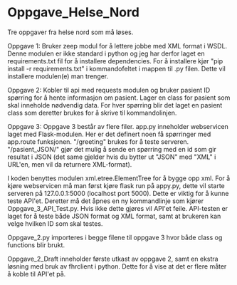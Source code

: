 # Oppgave_Helse_Nord
Tre oppgaver fra helse nord som må løses.

Oppgave 1:
    Bruker zeep modul for å lettere jobbe med XML format i WSDL. Denne modulen er ikke standard i python og jeg har derfor laget en requirements.txt fil for å installere dependencies. For å installere kjør "pip install -r requirements.txt" i kommandofeltet i mappen til .py filen. Dette vil installere modulen(e) man trenger.

Oppgave 2:
    Kobler til api med requests modulen og bruker pasient ID spørring for å hente informasjon om pasient. Lager en class for pasient som skal inneholde nødvendig data. For hver spørring blir det laget en pasient class som deretter brukes for å skrive til kommandolinjen.

Oppgave 3:
    Oppgave 3 består av flere filer. app.py inneholder webservicen laget med Flask-modulen. Her er det definert noen få spørringer med app.route funksjonen. "/greeting" brukes for å teste serveren. "/pasient_JSON/<id>" gjør det mulig å sende en spørring med en id som gir resultat i JSON (det same gjelder hvis du bytter ut "JSON" med "XML" i URL'en, men vil da returnere XML-format). 

I koden benyttes modulen xml.etree.ElementTree for å bygge opp xml. For å kjøre webservicen må man først kjøre flask run på appy.py, dette vil starte serveren på 127.0.0.1:5000 (localhost port 5000). Dette er viktig for å kunne teste API'et. Deretter må det åpnes en ny kommandlinje som kjører Oppgave_3_API_Test.py. Hvis ikke dette gjøres vil API'et feile. API-testen er laget for å teste både JSON format og XML format, samt at brukeren kan velge hvilken ID som skal testes. 

Oppgave_2.py importeres i begge filene til oppgave 3 hvor både class og functions blir brukt.



Oppgave_2_Draft inneholder første utkast av oppgave 2, samt en ekstra løsning med bruk av fhrclient i python. Dette for å vise at det er flere måter å koble til API'et på.
